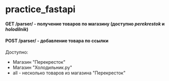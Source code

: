 # practice_fastapi
#### **GET /parser/** - получение товаров по магазину (доступно *perekrestok* и *holodilnik*)
#### **POST /parser/** - добавление товара по ссылки
Доступно:
- Магазин "Перекресток"
- Магазин "Холодильник.ру"
- all - несколько товаров из магазина "Перекресток" 
